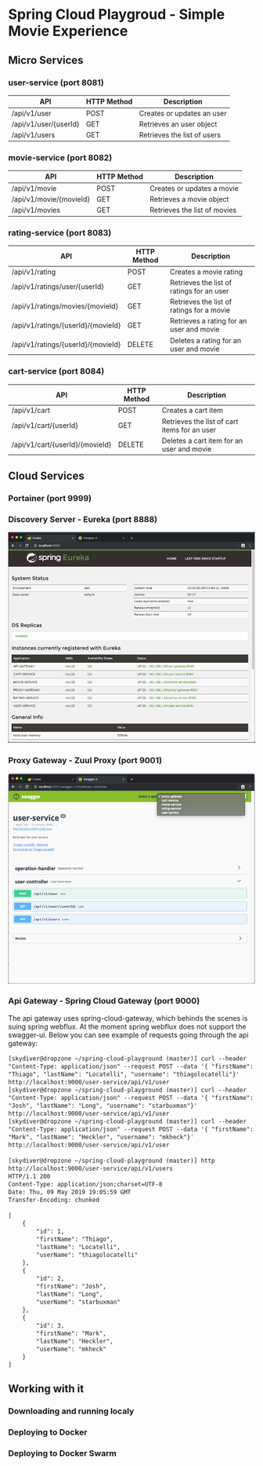 # Spring Cloud Playgroud - Simple Movie Experience


## Micro Services

### user-service (port 8081)

| API                       | HTTP Method   |  Description |
|---------------------------|---------------|--------------|
| /api/v1/user              | POST          |  Creates or updates an user |
| /api/v1/user/{userId}     | GET           |  Retrieves an user object |
| /api/v1/users             | GET           |  Retrieves the list of users |


### movie-service (port 8082)

| API                       | HTTP Method   |  Description |
|---------------------------|---------------|--------------|
| /api/v1/movie             | POST          |  Creates or updates a movie |
| /api/v1/movie/{movieId}   | GET           |  Retrieves a movie object |
| /api/v1/movies            | GET           |  Retrieves the list of movies |


### rating-service (port 8083)

| API                                   | HTTP Method   |  Description |
|---------------------------------------|---------------|--------------|
| /api/v1/rating                        | POST          |  Creates a movie rating |
| /api/v1/ratings/user/{userId}         | GET           |  Retrieves the list of ratings for an user |
| /api/v1/ratings/movies/{movieId}      | GET           |  Retrieves the list of ratings for a movie |
| /api/v1/ratings/{userId}/{movieId}    | GET           |  Retrieves a rating for an user and movie |
| /api/v1/ratings/{userId}/{movieId}    | DELETE        |  Deletes a rating for an user and movie |


### cart-service (port 8084)

| API                               | HTTP Method   |  Description |
|-----------------------------------|---------------|--------------|
| /api/v1/cart                      | POST          |  Creates a cart item |
| /api/v1/cart/{userId}             | GET           |  Retrieves the list of cart items for an user |
| /api/v1/cart/{userId}/{movieId}   | DELETE        |  Deletes a cart item for an user and movie |


## Cloud Services

### Portainer (port 9999)

### Discovery Server - Eureka (port 8888)

![Eureka](doc/images/eureka.png)

### Proxy Gateway - Zuul Proxy (port 9001)

![Zuul Proxy](doc/images/proxy-gateway.png)

### Api Gateway - Spring Cloud Gateway (port 9000)

The api gateway uses spring-cloud-gateway, which behinds the scenes is suing spring webflux. At the moment
spring webflux does not support the swagger-ui. Below you can see example of requests going through the api
gateway:

```
[skydiver@dropzone ~/spring-cloud-playground (master)] curl --header "Content-Type: application/json" --request POST --data '{ "firstName": "Thiago", "lastName": "Locatelli", "username": "thiagolocatelli"}' http://localhost:9000/user-service/api/v1/user
[skydiver@dropzone ~/spring-cloud-playground (master)] curl --header "Content-Type: application/json" --request POST --data '{ "firstName": "Josh", "lastName": "Long", "username": "starbuxman"}' http://localhost:9000/user-service/api/v1/user
[skydiver@dropzone ~/spring-cloud-playground (master)] curl --header "Content-Type: application/json" --request POST --data '{ "firstName": "Mark", "lastName": "Heckler", "username": "mkheck"}' http://localhost:9000/user-service/api/v1/user

[skydiver@dropzone ~/spring-cloud-playground (master)] http http://localhost:9000/user-service/api/v1/users
HTTP/1.1 200
Content-Type: application/json;charset=UTF-8
Date: Thu, 09 May 2019 19:05:59 GMT
Transfer-Encoding: chunked

[
    {
        "id": 1,
        "firstName": "Thiago",
        "lastName": "Locatelli",
        "userName": "thiagolocatelli"
    },
    {
        "id": 2,
        "firstName": "Josh",
        "lastName": "Long",
        "userName": "starbuxman"
    },
    {
        "id": 3,
        "firstName": "Mark",
        "lastName": "Heckler",
        "userName": "mkheck"
    }
]
```

## Working with it

### Downloading and running localy

### Deploying to Docker

### Deploying to Docker Swarm
